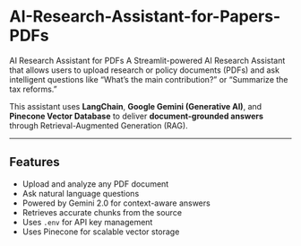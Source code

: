 # AI-Research-Assistant-for-Papers-PDFs
AI Research Assistant for PDFs A Streamlit-powered AI Research Assistant that allows users to upload research or policy documents (PDFs) and ask intelligent questions like “What’s the main contribution?” or “Summarize the tax reforms.”  

This assistant uses **LangChain**, **Google Gemini (Generative AI)**, and **Pinecone Vector Database** to deliver **document-grounded answers** through Retrieval-Augmented Generation (RAG).

---

## Features

- Upload and analyze any PDF document
- Ask natural language questions
- Powered by Gemini 2.0 for context-aware answers
- Retrieves accurate chunks from the source
- Uses `.env` for API key management
- Uses Pinecone for scalable vector storage
